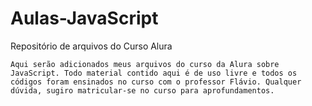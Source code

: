# Aulas-JavaScript
Repositório de arquivos do Curso Alura

```
Aqui serão adicionados meus arquivos do curso da Alura sobre JavaScript. Todo material contido aqui é de uso livre e todos os códigos foram ensinados no curso com o professor Flávio. Qualquer dúvida, sugiro matricular-se no curso para aprofundamentos.
```
